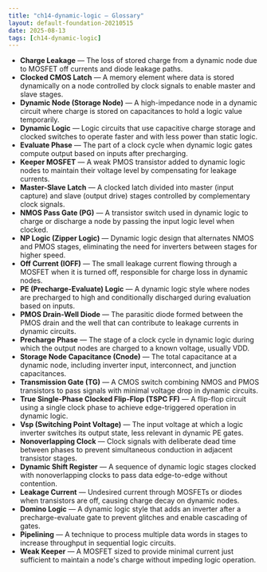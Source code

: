 ```yaml
---
title: "ch14-dynamic-logic — Glossary"
layout: default-foundation-20210515
date: 2025-08-13
tags: [ch14-dynamic-logic]
---
```


- **Charge Leakage** — The loss of stored charge from a dynamic node due to MOSFET off currents and diode leakage paths.  
- **Clocked CMOS Latch** — A memory element where data is stored dynamically on a node controlled by clock signals to enable master and slave stages.  
- **Dynamic Node (Storage Node)** — A high-impedance node in a dynamic circuit where charge is stored on capacitances to hold a logic value temporarily.  
- **Dynamic Logic** — Logic circuits that use capacitive charge storage and clocked switches to operate faster and with less power than static logic.  
- **Evaluate Phase** — The part of a clock cycle when dynamic logic gates compute output based on inputs after precharging.  
- **Keeper MOSFET** — A weak PMOS transistor added to dynamic logic nodes to maintain their voltage level by compensating for leakage currents.  
- **Master-Slave Latch** — A clocked latch divided into master (input capture) and slave (output drive) stages controlled by complementary clock signals.  
- **NMOS Pass Gate (PG)** — A transistor switch used in dynamic logic to charge or discharge a node by passing the input logic level when clocked.  
- **NP Logic (Zipper Logic)** — Dynamic logic design that alternates NMOS and PMOS stages, eliminating the need for inverters between stages for higher speed.  
- **Off Current (IOFF)** — The small leakage current flowing through a MOSFET when it is turned off, responsible for charge loss in dynamic nodes.  
- **PE (Precharge-Evaluate) Logic** — A dynamic logic style where nodes are precharged to high and conditionally discharged during evaluation based on inputs.  
- **PMOS Drain-Well Diode** — The parasitic diode formed between the PMOS drain and the well that can contribute to leakage currents in dynamic circuits.  
- **Precharge Phase** — The stage of a clock cycle in dynamic logic during which the output nodes are charged to a known voltage, usually VDD.  
- **Storage Node Capacitance (Cnode)** — The total capacitance at a dynamic node, including inverter input, interconnect, and junction capacitances.  
- **Transmission Gate (TG)** — A CMOS switch combining NMOS and PMOS transistors to pass signals with minimal voltage drop in dynamic circuits.  
- **True Single-Phase Clocked Flip-Flop (TSPC FF)** — A flip-flop circuit using a single clock phase to achieve edge-triggered operation in dynamic logic.  
- **Vsp (Switching Point Voltage)** — The input voltage at which a logic inverter switches its output state, less relevant in dynamic PE gates.  
- **Nonoverlapping Clock** — Clock signals with deliberate dead time between phases to prevent simultaneous conduction in adjacent transistor stages.  
- **Dynamic Shift Register** — A sequence of dynamic logic stages clocked with nonoverlapping clocks to pass data edge-to-edge without contention.  
- **Leakage Current** — Undesired current through MOSFETs or diodes when transistors are off, causing charge decay on dynamic nodes.  
- **Domino Logic** — A dynamic logic style that adds an inverter after a precharge-evaluate gate to prevent glitches and enable cascading of gates.  
- **Pipelining** — A technique to process multiple data words in stages to increase throughput in sequential logic circuits.  
- **Weak Keeper** — A MOSFET sized to provide minimal current just sufficient to maintain a node's charge without impeding logic operation.
